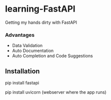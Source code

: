 # learning-FastAPI
Getting my hands dirty with FastAPI

### Advantages
- Data Validation
- Auto Documentation
- Auto Completion and Code Suggestions

## Installation
 pip install fastapi

 pip install uvicorn (webserver where the app runs)